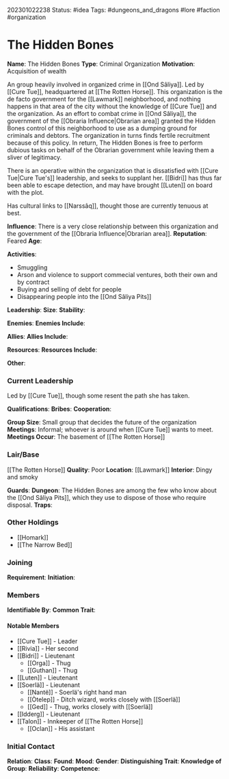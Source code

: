 202301022238
Status: #idea
Tags: #dungeons_and_dragons #lore #faction #organization 

# The Hidden Bones

**Name**: The Hidden Bones
**Type**: Criminal Organization
**Motivation**: Acquisition of wealth

An group heavily involved in organized crime in [[Ond Sâliya]]. Led by [[Cure Tue]], headquartered at [[The Rotten Horse]]. This organization is the de facto government for the [[Lawmark]] neighborhood, and nothing happens in that area of the city without the knowledge of [[Cure Tue]] and the organization. As an effort to combat crime in [[Ond Sâliya]], the government of the [[Obraria Influence|Obrarian area]] granted the Hidden Bones control of this neighborhood to use as a dumping ground for criminals and debtors. The organization in turns finds fertile recruitment because of this policy. In return, The Hidden Bones is free to perform dubious tasks on behalf of the Obrarian government while leaving them a sliver of legitimacy. 

There is an operative within the organization that is dissatisfied with [[Cure Tue|Cure Tue's]] leadership, and seeks to supplant her. [[Bidri]] has thus far been able to escape detection, and may have brought [[Luten]] on board with the plot.

Has cultural links to [[Narssâq]], thought those are currently tenuous at best.

**Influence**: There is a very close relationship between this organization and the government of the [[Obraria Influence|Obrarian area]]. 
**Reputation**: Feared
**Age**: 

**Activities**:
- Smuggling
- Arson and violence to support commecial ventures, both their own and by contract
- Buying and selling of debt for people
- Disappearing people into the [[Ond Sâliya Pits]]

**Leadership**: 
**Size**: 
**Stability**: 

**Enemies**: 
**Enemies Include**: 

**Allies**: 
**Allies Include**: 

**Resources**: 
**Resources Include**: 

**Other**: 

### Current Leadership
Led by [[Cure Tue]], though some resent the path she has taken.

**Qualifications**: 
**Bribes**: 
**Cooperation**: 
  
**Group Size**: Small group that decides the future of the organization
**Meetings**: Informal; whoever is around when [[Cure Tue]] wants to meet.
**Meetings Occur**: The basement of [[The Rotten Horse]]

### Lair/Base
[[The Rotten Horse]]
**Quality**: Poor
**Location**: [[Lawmark]]
**Interior**: Dingy and smoky
  
**Guards**: 
**Dungeon**: The Hidden Bones are among the few who know about the [[Ond Sâliya Pits]], which they use to dispose of those who require disposal.
**Traps**: 

### Other Holdings
- [[Homark]]
- [[The Narrow Bed]]

### Joining
**Requirement**: 
**Initiation**: 
  
### Members
**Identifiable By**: 
**Common Trait**: 

#### Notable Members
- [[Cure Tue]] - Leader
- [[Rivia]] - Her second
- [[Bidri]] - Lieutenant
	- [[Orga]] - Thug
	- [[Guthan]] - Thug
- [[Luten]] - Lieutenant
- [[Soerlä]] - Lieutenant
	- [[Nantë]] - Soerlä's right hand man
	- [[Òtelep]] - Ditch wizard, works closely with [[Soerlä]]
	- [[Ged]] - Thug, works closely with [[Soerlä]]
- [[Idderg]] - Lieutenant
- [[Talon]] - Innkeeper of [[The Rotten Horse]]
	- [[Oclan]] - His assistant

### Initial Contact
**Relation**: 
**Class**: 
**Found**: 
**Mood**: 
**Gender**: 
**Distinguishing Trait**: 
**Knowledge of Group**: 
**Reliability**: 
**Competence**: 
